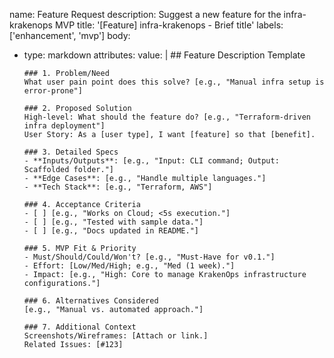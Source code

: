 name: Feature Request
description: Suggest a new feature for the infra-krakenops MVP
title: '[Feature] infra-krakenops - Brief title'
labels: ['enhancement', 'mvp']
body:
  - type: markdown
    attributes:
      value: |
        ## Feature Description Template
        
        ### 1. Problem/Need
        What user pain point does this solve? [e.g., "Manual infra setup is error-prone"]
        
        ### 2. Proposed Solution
        High-level: What should the feature do? [e.g., "Terraform-driven infra deployment"]
        User Story: As a [user type], I want [feature] so that [benefit].
        
        ### 3. Detailed Specs
        - **Inputs/Outputs**: [e.g., "Input: CLI command; Output: Scaffolded folder."]
        - **Edge Cases**: [e.g., "Handle multiple languages."]
        - **Tech Stack**: [e.g., "Terraform, AWS"]
        
        ### 4. Acceptance Criteria
        - [ ] [e.g., "Works on Cloud; <5s execution."]
        - [ ] [e.g., "Tested with sample data."]
        - [ ] [e.g., "Docs updated in README."]
        
        ### 5. MVP Fit & Priority
        - Must/Should/Could/Won't? [e.g., "Must-Have for v0.1."]
        - Effort: [Low/Med/High; e.g., "Med (1 week)."]
        - Impact: [e.g., "High: Core to manage KrakenOps infrastructure configurations."]
        
        ### 6. Alternatives Considered
        [e.g., "Manual vs. automated approach."]
        
        ### 7. Additional Context
        Screenshots/Wireframes: [Attach or link.]
        Related Issues: [#123]